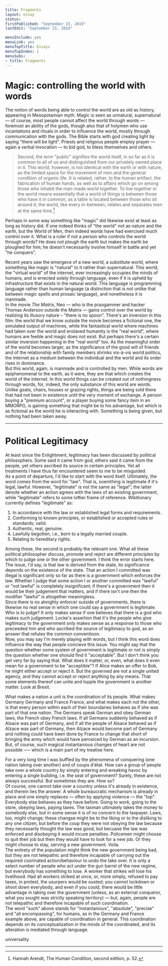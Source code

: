 ```yaml
---
title: Fragments
layout: essay
status: 
firstPublished: "September 23, 2019"
lastEdit: "September 23, 2019"

menuInclude: yes
menuLink: yes
menuTopTitle: Essays
menuTopIndex: 1
menuSubs:
- title: Fragments
---
```



# Magic: controlling the world with words

The notion of words being able to control the world are as old as history, appearing in Mesopotamian myth. Magic is seen as unnatural, supernatural –– of course, most people cannot affect the world through words –– foremost an ability of the gods, though also that of holymen who use incantations and rituals in order to influence the world, mostly through communication with the gods. The Bible starts with god creating light by saying "there will be light". Priests and religoius people employ prayer –– again a verbal invocation –– to bid god, to bless themselves and others. 

> Second, the term "public" signifies the world itself, in so far as it is common to all of us and distinguished from our privately owned place in it. This world, however, is not identical with the earth or with nature, as the limited space for the movement of men and the general condition of organic life. It is related, rather, to the human artifact, the fabrication of human hands, as well as to affairs which go on among those who inhabit the man-made world together. To live together in the world means essentially that a world of things is between those who have it in common, as a table is located between those who sit around it; the world, like every in-between, relates and separates men at the same time.[^ArendtWorld]

[^ArendtWorld]: Hannah Arendt, The Human Condition, second edition, p. 52.

Perhaps in some way something like "magic" did likewise exist at least as long as history did. If one indeed thinks of "the world" not as nature and the earth, but the World of Men, then indeed words have had exercised much control over it. What is a ruler if not a person who controls the world through words? He does not plough the earth but makes the earth be ploughed for him; he doesn't necessarily involve himself in battle and yet "he conquers".

Recent years saw the emergece of a new world, a substitute world, where something like magic is "natural" to it rather than supernatural. This world, the "virtual world" of the internet, ever increasingly occupies the minds of humans, and is errected solely through language, even if it is upheld by infrastructure that exists in the natural world. This language is programming language rather than human language (a distinction that is not unlike that between magic spells and prosaic language), and nonetheless it is manmade.<br/>
In the movie *The Matrix*, Neo –– who is the praogammer and hacker Thomas Anderson outside the Matrix –– gains control over the world by realizing its illusory nature – "there is no spoon". There's an inversion in this film: the world that we know outside the movie becomes a fictional one, the simulated output of machines, while the fantastical world where machines had taken over the world and enslaved humanity is the "real world", where humans are feeble and magic does not exist. But perhaps there's a certain similar inversion happening in the "real world" too. As the meaningful order of the world becomes larger, as the significance of the good will of friends and of the relationship with family members shrinks vis-à-vis world politics, the internet as a medium between the individual and the world and its order rises in dominance.<br/>
But this world, again, is manmade and is controlled by men. While words are epiphenomenal to the earth, as it were, they are that which creates the world of the internet. In this world things can be created out of nothingness through words, for, indeed, the only substance of this world are words. Unlike goats, chairs, houses or grazing rights, things are being sold there that had not been in existence until the very moment of exchange. A person buying a "premium account", or a player buying some fancy item in an MMORPG, is gaining something that might be to his advantage, but which is as fictional as the world he is interacting with. Something is being given, but nothing had been taken away.

<hr/>

# Political Legitimacy 
At least since the Enlightment, legitimacy has been discussed by political philosophers. Some said it came from god, others said it came from the people, yet others ascribed its source in certain principles. Yet all treatments I have thus far encountered seem to me to be misguided. <br/>
As a point of departure, I'd like to start with the word itself. Ultimately, the word comes from the word for "law". That is, soemthing is legitimate if it's legal, lawful. However, "legitimate" is not the same as "legal"; the latter denote whether an action agrees with the laws of an existing government, while "legitimate" refers to some loftier frame of reference. Wikitionary currently defines "legitimate" as:<br/>
1. In accordance with the law or established legal forms and requirements.
2. Conforming to known principles, or established or accepted rules or standards; valid. 
3. Authentic, real, genuine. 
4. Lawfully begotten, i.e., born to a legally married couple. 
5. Relating to hereditary rights.

Among these, the second is probably the relevant one. What all these political philosopher discuss, promote and reject are different principles by which to judge one or the other government. I think the error starts here.<br/>
The issue, I'd say, is that law is derived from the state, its significance depends on the existence of the state. That an action I committed was illegal is significant only so far as there is a government which enforces the law. Whether I judge that some action I or another committed was "lawful" or "not lawful" is completely insignificant; if there's a government then it would be their judgement that matters, and if there isn't one then the modifier "lawful" is altogether meaningless. <br/>
Since there is no almighty enforcer outside of governments, there is likewise no real sense in which one could say a government is legitimate. Who is to judge? It only makes sense if one believes that there is a god who makes such judgement. Locke's assertion that it's the people who give legitimacy to the government only makes sense as a response to those who preceeded him and who ascribed the source of legitimacy to god, as an answer that refutes the common conventioon. <br/>
Now, you may say I'm merely playing with words, but I think this word does influence the way that people concieve this issue. You might say that the question whether some system of government is legitimate or not is simply the question whether one shoiuld find it "acceptable". But I don't think you get very far by saying that. What does it matter, or, even, what does it even mean for a government to be "acceptible"? If Alice makes an offer to Bob, he might either accept or reject it. But the governed are not a single united agency, and they cannot accept or reject anything by any means. That some elements thereof can unite and topple the government is another matter. Look at Brexit. 

What makes a nation a unit is the coordination of its people. What makes Germany Germany and France France, and what makes each not the other, is that every person within each of their boundaries behaves as if she was part of that one nation. The Germans speak German and obey German laws, the French obey French laws. If all Germans suddenly behaved as if Alsace was part of Germany, and if all the people of Alsace behaved as if Alzace was part of Germany, then Alzace would become part of Germany and nothing could have been done by France to change that short of bringing the army which would have perceiced by German as an incursion. But, of course, such magical instantanious changes of heart are not possible ––– which is a main part of my treatise here. 

For a very long time I was buffled by the phenomena of conquering (one nation taking over another) and of coups d'état. How can a group of people take over a whole country by simply entering and wreaking havoc by entering a single building, i.e. the seat of government? Surely, these are not always successful. But sometimes they are. How so?<br/>
Of course, one cannot take over a country unless it's already in existence, and therein lies the answer. A whole bureaucratic mechanism is already in place and one simply replaces –– often by applying violence –– the "top". Everybody else behaves as they have before. Going to work, going to the store, obeying laws, paying taxes. The taxman ultimately takes the money to somebody else, but in some sense it is of no concern to the taxpayer. Laws, too, might change; these changse might be to the liking or to the disliking to any one citizen, but before the coup they were not obeying the law because they necessarily thought the law was good, but becuase the law was enforced and disobeying it would incure penalties. Policemen might choose to quit their job but then they would have to look for a new job. Or they might choose to stay, serving a new government. Voila.<br/>
The entirety of the population might think the new government being bad, but they are not telepathic and therefore incapable of carrying out the required coorinated action/behaviour to undo the take over. It is only a select number of people who act under the gun barrel of the new regime, but everybody has something to lose. A worker that strikes will lose his livelihood. Had all workers striked at once, or, more simply, refused to pay taxes, in protest, the usurpers would be ousted; you cannot lockdown or shoot down everybody, and even if you could, there would be little advantage in taking over the government (unless, as an external conqueror, what you sought was strictly speaking territory) –– but, again, people are not telepathic and therefore incapable of such coordination.<br/>
The word "such" above stands for "instantanious", "absolute", "precise" and "all encompassing", for humans, as in the Germany and France example above, are capable of coordination in general. This coordination depends on its conceptualization in the minds of the coordinated, and its alteration is mediated through language. 


universality



<hr/>